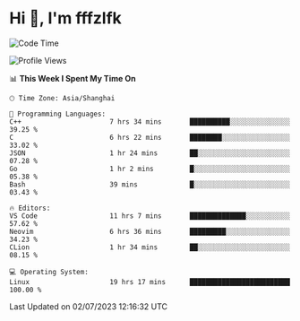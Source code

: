 # Hi 👋, I'm fffzlfk

<!--START_SECTION:waka-->
![Code Time](http://img.shields.io/badge/Code%20Time-256%20hrs%2048%20mins-blue)

![Profile Views](http://img.shields.io/badge/Profile%20Views-12-blue)

📊 **This Week I Spent My Time On** 

```text
🕑︎ Time Zone: Asia/Shanghai

💬 Programming Languages: 
C++                      7 hrs 34 mins       ██████████░░░░░░░░░░░░░░░   39.25 % 
C                        6 hrs 22 mins       ████████░░░░░░░░░░░░░░░░░   33.02 % 
JSON                     1 hr 24 mins        ██░░░░░░░░░░░░░░░░░░░░░░░   07.28 % 
Go                       1 hr 2 mins         █░░░░░░░░░░░░░░░░░░░░░░░░   05.38 % 
Bash                     39 mins             █░░░░░░░░░░░░░░░░░░░░░░░░   03.43 % 

🔥 Editors: 
VS Code                  11 hrs 7 mins       ██████████████░░░░░░░░░░░   57.62 % 
Neovim                   6 hrs 36 mins       █████████░░░░░░░░░░░░░░░░   34.23 % 
CLion                    1 hr 34 mins        ██░░░░░░░░░░░░░░░░░░░░░░░   08.15 % 

💻 Operating System: 
Linux                    19 hrs 17 mins      █████████████████████████   100.00 % 
```


 Last Updated on 02/07/2023 12:16:32 UTC
<!--END_SECTION:waka-->
